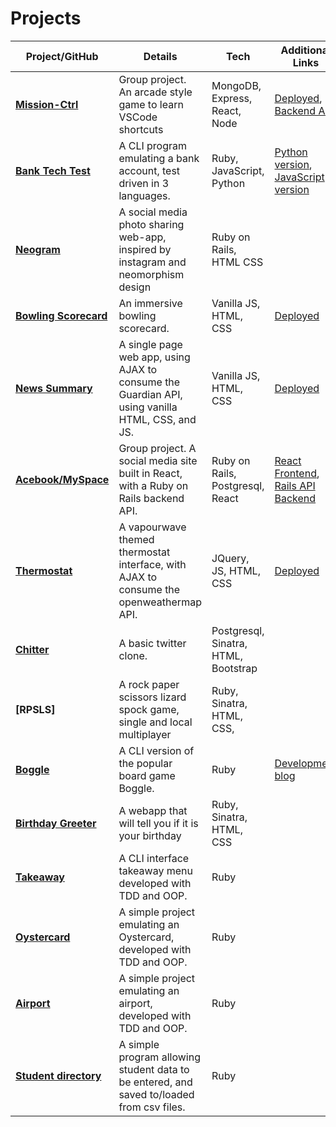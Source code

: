 # Projects

| Project/GitHub          | Details                                                                                         | Tech                                 | Additional Links                                                                                                                            |
| ----------------------- | ----------------------------------------------------------------------------------------------- | ------------------------------------ | ------------------------------------------------------------------------------------------------------------------------------------------- |
| **[Mission-Ctrl]**      | Group project. An arcade style game to learn VSCode shortcuts                                   | MongoDB, Express, React, Node        | [Deployed](http://mission-ctrl.surge.sh/), [Backend API](https://github.com/hturnbull93/mission-ctrl-api-node)                              |
| **[Bank Tech Test]**    | A CLI program emulating a bank account, test driven in 3 languages.                             | Ruby, JavaScript, Python             | [Python version](https://github.com/hturnbull93/bank-py), [JavaScript version](https://github.com/hturnbull93/bank-node)                    |
| **[Neogram]**           | A social media photo sharing web-app, inspired by instagram and neomorphism design              | Ruby on Rails, HTML CSS              |                                                                                                                                             |
| **[Bowling Scorecard]** | An immersive bowling scorecard.                                                                 | Vanilla JS, HTML, CSS                | [Deployed](http://immersive-bowling-scorecard.surge.sh/)                                                                                    |
| **[News Summary]**      | A single page web app, using AJAX to consume the Guardian API, using vanilla HTML, CSS, and JS. | Vanilla JS, HTML, CSS                | [Deployed](http://guardian-summariser.surge.sh/)                                                                                            |
| **[Acebook/MySpace]**   | Group project. A social media site built in React, with a Ruby on Rails backend API.            | Ruby on Rails, Postgresql, React     | [React Frontend](https://github.com/hturnbull93/acebook-myspace-react), [Rails API Backend](https://github.com/hturnbull93/acebook-myspace) |
| **[Thermostat]**        | A vapourwave themed thermostat interface, with AJAX to consume the openweathermap API.          | JQuery, JS, HTML, CSS                | [Deployed](https://vapourwave-thermostat.surge.sh)                                                                                          |
| **[Chitter]**           | A basic twitter clone.                                                                          | Postgresql, Sinatra, HTML, Bootstrap |                                                                                                                                             |
| **[RPSLS]**             | A rock paper scissors lizard spock game, single and local multiplayer                           | Ruby, Sinatra, HTML, CSS,            |                                                                                                                                             |
| **[Boggle]**            | A CLI version of the popular board game Boggle.                                                 | Ruby                                 | [Development blog](https://medium.com/@hturnbull93/boggle-in-ruby-dice-and-grids-425bb17625ee)                                              |
| **[Birthday Greeter]**  | A webapp that will tell you if it is your birthday                                              | Ruby, Sinatra, HTML, CSS             |                                                                                                                                             |
| **[Takeaway]**          | A CLI interface takeaway menu developed with TDD and OOP.                                       | Ruby                                 |                                                                                                                                             |
| **[Oystercard]**        | A simple project emulating an Oystercard, developed with TDD and OOP.                           | Ruby                                 |                                                                                                                                             |
| **[Airport]**           | A simple project emulating an airport, developed with TDD and OOP.                              | Ruby                                 |                                                                                                                                             |
| **[Student directory]** | A simple program allowing student data to be entered, and saved to/loaded from csv files.       | Ruby                                 |                                                                                                                                             |

[mission-ctrl]: https://github.com/tommyrharper/mission-ctrl
[bank tech test]: https://github.com/hturnbull93/bank
[neogram]: https://github.com/hturnbull93/instagram-challenge
[bowling scorecard]: https://github.com/hturnbull93/bowling-challenge
[news summary]: https://github.com/hturnbull93/news-summary-challenge
[acebook/myspace]: https://github.com/hturnbull93/acebook-myspace
[thermostat]: https://github.com/hturnbull93/thermostat
[chitter]: https://github.com/hturnbull93/chitter-challenge
[boggle]: https://github.com/hturnbull93/boggle-in-ruby
[birthday greeter]: https://github.com/hturnbull93/birthday-greeter-app
[takeaway]: https://github.com/hturnbull93/takeaway-challenge
[oystercard]: https://github.com/hturnbull93/oystercard
[airport]: https://github.com/hturnbull93/airport_challenge
[student directory]: https://github.com/hturnbull93/student-directory

